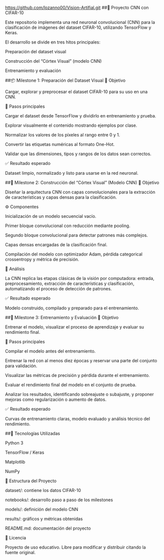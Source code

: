 https://github.com/lozanno00/Vision-Artifial.git
##🧠 Proyecto CNN con CIFAR-10

Este repositorio implementa una red neuronal convolucional (CNN) para la clasificación de imágenes del dataset CIFAR-10, utilizando TensorFlow y Keras.

El desarrollo se divide en tres hitos principales:

Preparación del dataset visual

Construcción del “Córtex Visual” (modelo CNN)

Entrenamiento y evaluación

##📦 Milestone 1: Preparación del Dataset Visual
🎯 Objetivo

Cargar, explorar y preprocesar el dataset CIFAR-10 para su uso en una CNN.

🔹 Pasos principales

Cargar el dataset desde TensorFlow y dividirlo en entrenamiento y prueba.

Explorar visualmente el contenido mostrando ejemplos por clase.

Normalizar los valores de los píxeles al rango entre 0 y 1.

Convertir las etiquetas numéricas al formato One-Hot.

Validar que las dimensiones, tipos y rangos de los datos sean correctos.

✅ Resultado esperado

Dataset limpio, normalizado y listo para usarse en la red neuronal.

##🧩 Milestone 2: Construcción del “Córtex Visual” (Modelo CNN)
🎯 Objetivo

Diseñar la arquitectura CNN con capas convolucionales para la extracción de características y capas densas para la clasificación.

⚙️ Componentes

Inicialización de un modelo secuencial vacío.

Primer bloque convolucional con reducción mediante pooling.

Segundo bloque convolucional para detectar patrones más complejos.

Capas densas encargadas de la clasificación final.

Compilación del modelo con optimizador Adam, pérdida categorical crossentropy y métrica de precisión.

🧠 Análisis

La CNN replica las etapas clásicas de la visión por computadora: entrada, preprocesamiento, extracción de características y clasificación, automatizando el proceso de detección de patrones.

✅ Resultado esperado

Modelo construido, compilado y preparado para el entrenamiento.

##🚀 Milestone 3: Entrenamiento y Evaluación
🎯 Objetivo

Entrenar el modelo, visualizar el proceso de aprendizaje y evaluar su rendimiento final.

🔹 Pasos principales

Compilar el modelo antes del entrenamiento.

Entrenar la red con al menos diez épocas y reservar una parte del conjunto para validación.

Visualizar las métricas de precisión y pérdida durante el entrenamiento.

Evaluar el rendimiento final del modelo en el conjunto de prueba.

Analizar los resultados, identificando sobreajuste o subajuste, y proponer mejoras como regularización o aumento de datos.

✅ Resultado esperado

Curvas de entrenamiento claras, modelo evaluado y análisis técnico del rendimiento.

##🧰 Tecnologías Utilizadas

Python 3

TensorFlow / Keras

Matplotlib

NumPy

📁 Estructura del Proyecto

dataset/: contiene los datos CIFAR-10

notebooks/: desarrollo paso a paso de los milestones

models/: definición del modelo CNN

results/: gráficos y métricas obtenidas

README.md: documentación del proyecto

📜 Licencia

Proyecto de uso educativo.
Libre para modificar y distribuir citando la fuente original.
